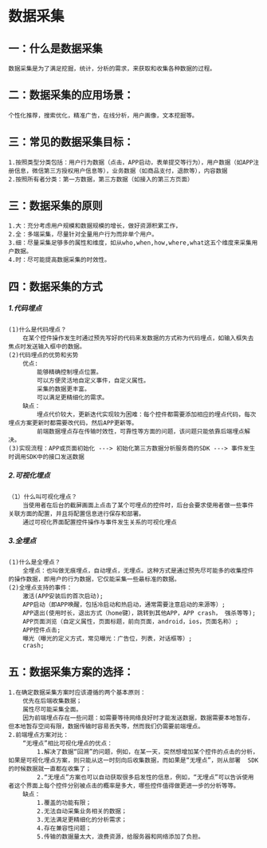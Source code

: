 # 数据采集
## 一：什么是数据采集
    数据采集是为了满足挖掘，统计，分析的需求，来获取和收集各种数据的过程。
## 二：数据采集的应用场景：
    个性化推荐，搜索优化，精准广告，在线分析，用户画像，文本挖掘等。
## 三：常见的数据采集目标：
    1.按照类型分类包括：用户行为数据（点击，APP启动，表单提交等行为），用户数据（如APP注册信息，微信第三方授权用户信息等），业务数据（如商品支付，退款等），内容数据
    2.按照所有者分类：第一方数据，第三方数据（如接入的第三方页面）
## 三：数据采集的原则
    1.大：充分考虑用户规模和数据规模的增长，做好资源积累工作，
    2.全：多端采集，尽量针对全量用户行为而非单个用户。
    3.细：尽量采集足够多的属性和维度，如从who,when,how,where,what这五个维度来采集用户数据。
    4.时：尽可能提高数据采集的时效性。
## 四：数据采集的方式
##### 1.代码埋点
    (1)什么是代码埋点？
        在某个控件操作发生时通过预先写好的代码来发数据的方式称为代码埋点，如输入框失去焦点时发送输入框中的数据。
    (2)代码埋点的优势和劣势
        优点:
            能够精确控制埋点位置。
            可以方便灵活地自定义事件，自定义属性。
            采集的数据更丰富。
            可以满足更精细化的需求。
        缺点：
            埋点代价较大，更新迭代实现较为困难：每个控件都需要添加相应的埋点代码，每次埋点方案更新时都需要改代码，然后APP更新等。
            前端数据埋点存在传输时效性，可靠性等方面的问题，该问题只能依靠后端埋点解决。
    (3)实现流程：APP或页面初始化 ---> 初始化第三方数据分析服务商的SDK ---> 事件发生时调用SDK中的接口发送数据
##### 2.可视化埋点
    （1）什么叫可视化埋点？
        当使用者在后台的截屏画面上点击了某个可埋点的控件时，后台会要求使用者做一些事件关联方面的配置，并且将配置信息进行保存和部署。
        通过可视化界面配置控件操作与事件发生关系的可视化埋点
##### 3.全埋点
    (1)什么是全埋点？
        全埋点：也叫做无痕埋点，自动埋点，无埋点。这种方式是通过预先尽可能多的收集控件的操作数据，即用户的行为数据，它仅能采集一些最标准的数据。
    (2)全埋点支持的事件：
        激活(APP安装后的首次启动);
        APP启动（即APP唤醒，包括冷启动和热启动，通常需要注意启动的来源等）;
        APP退出(使用时长，退出方式（home键），跳转到其他APP，APP crash， 强杀等等);
        APP页面浏览（自定义属性，页面标题，前向页面，android，ios，页面名称）;
        APP控件点击;
        曝光（曝光的定义方式，常见曝光：广告位，列表，对话框等）;
        crash;
## 五：数据采集方案的选择：
    1.在确定数据采集方案时应该遵循的两个基本原则：
        优先在后端收集数据；
        属性尽可能采集全面。
        因为前端埋点存在一些问题：如需要等待网络良好时才能发送数据，数据需要本地暂存，但本地暂存空间有限，数据传输时容易丢失等，然而我们仍需要前端埋点。
    2.前端埋点方案对比：
        “无埋点”相比可视化埋点的优点：
            1.解决了数据“回溯”的问题，例如，在某一天，突然想增加某个控件的点击的分析，如果是可视化埋点方案，则只能从这一时刻向后收集数据，而如果是“无埋点”，则从部署  SDK 的时候数据就一直都在收集了；
            2.“无埋点”方案也可以自动获取很多启发性的信息，例如，“无埋点”可以告诉使用者这个界面上每个控件分别被点击的概率是多大，哪些控件值得做更进一步的分析等等。
        缺点：
            1.覆盖的功能有限；
            2.无法自动采集业务相关的数据；
            3.无法满足更精细化的分析需求；
            4.存在兼容性问题；
            5.传输的数据量太大，浪费资源，给服务器和网络添加了负担。
        

